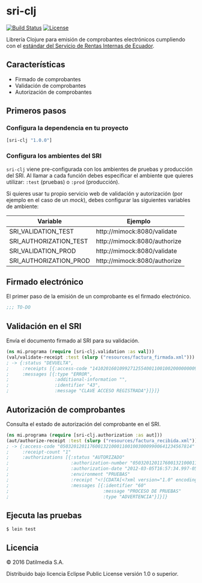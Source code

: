 # sri-clj

[![Build Status](https://travis-ci.org/datil/sri-clj.svg?branch=master)](https://travis-ci.org/datil/sri-clj)
[![License](https://img.shields.io/badge/licence-Eclipse%20Public%20License-blue.svg)](https://github.com/datil/sri-clj/blob/master/LICENSE)

Librería Clojure para emisión de comprobantes electrónicos cumpliendo con el [estándar del Servicio de Rentas Internas de Ecuador](http://www.sri.gob.ec/web/guest/10116).

## Características

- Firmado de comprobantes
- Validación de comprobantes
- Autorización de comprobantes

## Primeros pasos
### Configura la dependencia en tu proyecto

```clojure
[sri-clj "1.0.0"]
```

### Configura los ambientes del SRI

`sri-clj` viene pre-configurada con los ambientes de pruebas y producción del SRI. Al llamar a cada función debes especificar el ambiente que quieres utilizar: `:test` (pruebas) o `:prod` (producción).

Si quieres usar tu propio servicio web de validación y autorización (por ejemplo en el caso de un _mock_), debes configurar las siguientes variables de ambiente:

| Variable  | Ejemplo  |
|---|---|
| SRI_VALIDATION_TEST  | http://mimock:8080/validate  |
| SRI_AUTHORIZATION_TEST  | http://mimock:8080/authorize  |
| SRI_VALIDATION_PROD  | http://mimock:8080/validate  |
| SRI_AUTHORIZATION_PROD  | http://mimock:8080/authorize  |

## Firmado electrónico
El primer paso de la emisión de un comprobante es el firmado electrónico.

``` clojure
;;; TO-DO
```

## Validación en el SRI
Envía el documento firmado al SRI para su validación.

``` clojure
(ns mi.programa (require [sri-clj.validation :as val]))
(val/validate-receipt :test (slurp ("resources/factura_firmada.xml")))
; -> {:status "DEVUELTA",
;     :receipts [{:access-code "1410201601099271255400110010020000000091994726610",
;     :messages [{:type "ERROR",
;                 :additional-information "",
;                 :identifier "43",
;                 :message "CLAVE ACCESO REGISTRADA"}]}]}
```

## Autorización de comprobantes
Consulta el estado de autorización del comprobante en el SRI.

``` clojure
(ns mi.programa (require [sri-clj.authorization :as aut]))
(aut/authorize-receipt :test (slurp ("resources/factura_recibida.xml")))
; -> {:access-code "0503201201176001321000110010030009900641234567814"
;     :receipt-count "1"
;     :authorizations [{:status "AUTORIZADO"
;                       :authorization-number "0503201201176001321000110010030009900641234567814"
;                       :authorization-date "2012-03-05T16:57:34.997-05:00"
;                       :environment "PRUEBAS"
;                       :receipt "<![CDATA[<?xml version="1.0" encoding="UTF-8"?> <factura id="comprobante" version="1.0.0">...</factura>]]>"
;                       :messages [{:identifier "60"
;                                   :message "PROCESO DE PRUEBAS"
;                                   :type "ADVERTENCIA"}]}]}
```

## Ejecuta las pruebas

``` shell
$ lein test
```

## Licencia

© 2016 Datilmedia S.A.

Distribuido bajo licencia Eclipse Public License versión 1.0 o superior.
